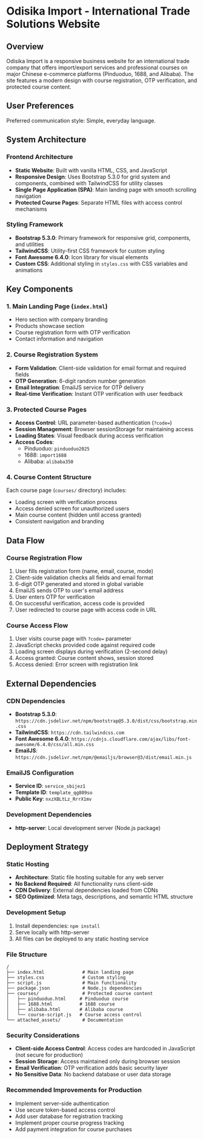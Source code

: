# Odisika Import - International Trade Solutions Website

## Overview

Odisika Import is a responsive business website for an international trade company that offers import/export services and professional courses on major Chinese e-commerce platforms (Pinduoduo, 1688, and Alibaba). The site features a modern design with course registration, OTP verification, and protected course content.

## User Preferences

Preferred communication style: Simple, everyday language.

## System Architecture

### Frontend Architecture
- **Static Website**: Built with vanilla HTML, CSS, and JavaScript
- **Responsive Design**: Uses Bootstrap 5.3.0 for grid system and components, combined with TailwindCSS for utility classes
- **Single Page Application (SPA)**: Main landing page with smooth scrolling navigation
- **Protected Course Pages**: Separate HTML files with access control mechanisms

### Styling Framework
- **Bootstrap 5.3.0**: Primary framework for responsive grid, components, and utilities
- **TailwindCSS**: Utility-first CSS framework for custom styling
- **Font Awesome 6.4.0**: Icon library for visual elements
- **Custom CSS**: Additional styling in `styles.css` with CSS variables and animations

## Key Components

### 1. Main Landing Page (`index.html`)
- Hero section with company branding
- Products showcase section
- Course registration form with OTP verification
- Contact information and navigation

### 2. Course Registration System
- **Form Validation**: Client-side validation for email format and required fields
- **OTP Generation**: 6-digit random number generation
- **Email Integration**: EmailJS service for OTP delivery
- **Real-time Verification**: Instant OTP verification with user feedback

### 3. Protected Course Pages
- **Access Control**: URL parameter-based authentication (`?code=`)
- **Session Management**: Browser sessionStorage for maintaining access
- **Loading States**: Visual feedback during access verification
- **Access Codes**: 
  - Pinduoduo: `pinduoduo2025`
  - 1688: `import1688` 
  - Alibaba: `alibaba350`

### 4. Course Content Structure
Each course page (`courses/` directory) includes:
- Loading screen with verification process
- Access denied screen for unauthorized users
- Main course content (hidden until access granted)
- Consistent navigation and branding

## Data Flow

### Course Registration Flow
1. User fills registration form (name, email, course, mode)
2. Client-side validation checks all fields and email format
3. 6-digit OTP generated and stored in global variable
4. EmailJS sends OTP to user's email address
5. User enters OTP for verification
6. On successful verification, access code is provided
7. User redirected to course page with access code in URL

### Course Access Flow
1. User visits course page with `?code=` parameter
2. JavaScript checks provided code against required code
3. Loading screen displays during verification (2-second delay)
4. Access granted: Course content shows, session stored
5. Access denied: Error screen with registration link

## External Dependencies

### CDN Dependencies
- **Bootstrap 5.3.0**: `https://cdn.jsdelivr.net/npm/bootstrap@5.3.0/dist/css/bootstrap.min.css`
- **TailwindCSS**: `https://cdn.tailwindcss.com`
- **Font Awesome 6.4.0**: `https://cdnjs.cloudflare.com/ajax/libs/font-awesome/6.4.0/css/all.min.css`
- **EmailJS**: `https://cdn.jsdelivr.net/npm/@emailjs/browser@3/dist/email.min.js`

### EmailJS Configuration
- **Service ID**: `service_sbijez1`
- **Template ID**: `template_qg809so`
- **Public Key**: `nxzXBLtLz_RrrX1mv`

### Development Dependencies
- **http-server**: Local development server (Node.js package)

## Deployment Strategy

### Static Hosting
- **Architecture**: Static file hosting suitable for any web server
- **No Backend Required**: All functionality runs client-side
- **CDN Delivery**: External dependencies loaded from CDNs
- **SEO Optimized**: Meta tags, descriptions, and semantic HTML structure

### Development Setup
1. Install dependencies: `npm install`
2. Serve locally with http-server
3. All files can be deployed to any static hosting service

### File Structure
```
/
├── index.html              # Main landing page
├── styles.css              # Custom styling
├── script.js               # Main functionality
├── package.json            # Node.js dependencies
├── courses/                # Protected course content
│   ├── pinduoduo.html     # Pinduoduo course
│   ├── 1688.html          # 1688 course
│   ├── alibaba.html       # Alibaba course
│   └── course-script.js   # Course access control
└── attached_assets/        # Documentation
```

### Security Considerations
- **Client-side Access Control**: Access codes are hardcoded in JavaScript (not secure for production)
- **Session Storage**: Access maintained only during browser session
- **Email Verification**: OTP verification adds basic security layer
- **No Sensitive Data**: No backend database or user data storage

### Recommended Improvements for Production
- Implement server-side authentication
- Use secure token-based access control
- Add user database for registration tracking
- Implement proper course progress tracking
- Add payment integration for course purchases